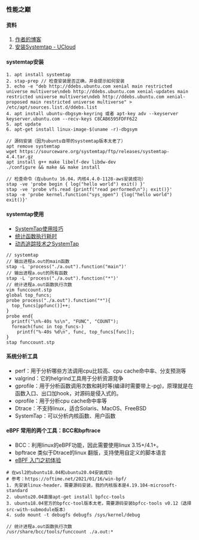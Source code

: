 ### 性能之巅

#### 资料
1. [作者的博客](https://www.brendangregg.com/)
1. [安装Systemtap - UCloud](https://docs.ucloud.cn/uhost/public/systemtap)

#### systemtap安装
```
1. apt install systemtap
2. stap-prep // 检查安装是否正确，并会提示如何安装
3. echo -e "deb http://ddebs.ubuntu.com xenial main restricted universe multiverse\ndeb http://ddebs.ubuntu.com xenial-updates main restricted universe multiverse\ndeb http://ddebs.ubuntu.com xenial-proposed main restricted universe multiverse" > /etc/apt/sources.list.d/ddebs.list
4. apt install ubuntu-dbgsym-keyring 或者 apt-key adv --keyserver keyserver.ubuntu.com --recv-keys C8CAB6595FDFF622
5. apt update
6. apt-get install linux-image-$(uname -r)-dbgsym

// 源码安装（因为ubuntu自带的systemtap版本太老了）
apt remove systemtap
wget https://sourceware.org/systemtap/ftp/releases/systemtap-4.4.tar.gz
apt install g++ make libelf-dev libdw-dev
./configure && make && make install

// 检查命令（在ubuntu 16.04，内核4.4.0-1128-aws安装成功）
stap -ve 'probe begin { log("hello world") exit() }'
stap -ve 'probe vfs.read {printf("read performed\n"); exit()}'
stap -e 'probe kernel.function("sys_open") {log("hello world") exit()}'
```

#### systemtap使用
* [SystemTap使用技巧](https://segmentfault.com/a/1190000010774974)
* [统计函数执行耗时](https://lrita.github.io/2017/09/16/get-function-elapse/)
* [动态追踪技术之SystemTap](https://www.cnblogs.com/shuqin/p/13196585.html)

```
// systemtap
// 输出进程a.out的main函数
stap -L 'process("./a.out").function("main")'
// 输出进程a.out的所有函数
stap -L 'process("./a.out").function("*")'
// 统计进程a.out函数执行次数
vim funccount.stp
global top_funcs;
probe process("./a.out").function("*"){
  top_funcs[ppfunc()]++;
}
probe end{
  printf("\n%-40s %s\n", "FUNC", "COUNT");
  foreach(func in top_funcs-) 
    printf("%-40s %d\n", func, top_funcs[func]);
}
stap funccount.stp
```

#### 系统分析工具
* perf：用于分析哪些方法调用cpu比较高、cpu cache命中率、分支预测等
* valgrind：它的helgrind工具用于分析资源竞争
* gprofile：用于分析函数调用次数和耗时等(编译时需要带上-pg)，原理就是在函数入口、出口加hook，对源码是侵入式的。
* oprofile：用于分析cpu cache命中率等
* Dtrace：不支持linux，适合Solaris、MacOS、FreeBSD
* SystemTap：可以分析内核函数、用户函数

#### eBPF 常用的两个工具：BCC和bpftrace
* BCC：利用linux的eBPF功能，因此需要使用linux 3.15+/4.1+。
* bpftrace 类似于Dtrace的linux 翻版，支持使用自定义的脚本语言
* [eBPF 入门之初体验](https://zhuanlan.zhihu.com/p/347239769)

```
# 在wsl2的ubuntu18.04和ubuntu20.04安装成功
# 参考：https://oftime.net/2021/01/16/win-bpf/
1. 先安装linux-header，需要源码安装，我的内核版本是4.19.104-microsoft-standard
2. ubuntu20.04直接apt-get install bpfcc-tools
3. ubuntu18.04官方的bpfcc-tool版本太老，需要源码安装bpfcc-tools v0.12（选择src-with-submodule版本）
4. sudo mount -t debugfs debugfs /sys/kernel/debug

// 统计进程a.out函数执行次数
/usr/share/bcc/tools/funccount ./a.out:*
```

